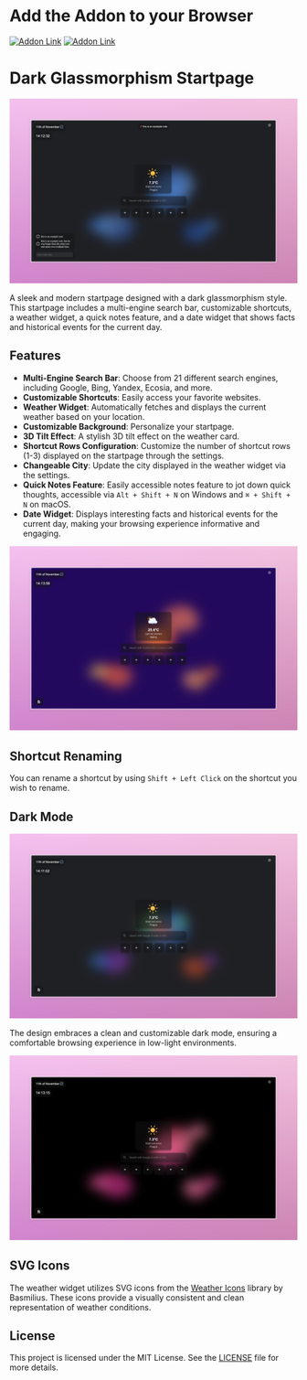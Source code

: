# Add the Addon to your Browser

[![Addon Link](https://img.shields.io/badge/Get%20the%20Addon-Firefox-brightgreen)](https://addons.mozilla.org/de/firefox/addon/new-browsertab/) [![Addon Link](https://img.shields.io/badge/Get%20the%20Addon-Chrome-blue)](https://chromewebstore.google.com/detail/new-tab/dbakgdldpaljegfelbdmnjnhdgdflkbf?authuser=0&hl=de)


# Dark Glassmorphism Startpage

![Startpage Design](image1.jpeg)

A sleek and modern startpage designed with a dark glassmorphism style. This startpage includes a multi-engine search bar, customizable shortcuts, a weather widget, a quick notes feature, and a date widget that shows facts and historical events for the current day.

## Features

- **Multi-Engine Search Bar**: Choose from 21 different search engines, including Google, Bing, Yandex, Ecosia, and more.
- **Customizable Shortcuts**: Easily access your favorite websites.
- **Weather Widget**: Automatically fetches and displays the current weather based on your location.
- **Customizable Background**: Personalize your startpage.
- **3D Tilt Effect**: A stylish 3D tilt effect on the weather card.
- **Shortcut Rows Configuration**: Customize the number of shortcut rows (1-3) displayed on the startpage through the settings.
- **Changeable City**: Update the city displayed in the weather widget via the settings.
- **Quick Notes Feature**: Easily accessible notes feature to jot down quick thoughts, accessible via `Alt + Shift + N` on Windows and `⌘ + Shift + N` on macOS.
- **Date Widget**: Displays interesting facts and historical events for the current day, making your browsing experience informative and engaging.

![3D Tilt Effect](image2.jpeg)

## Shortcut Renaming

You can rename a shortcut by using `Shift + Left Click` on the shortcut you wish to rename.

## Dark Mode

![Dark Mode Design](image3.jpeg)

The design embraces a clean and customizable dark mode, ensuring a comfortable browsing experience in low-light environments.

![Additional Preview](image4.jpeg)

## SVG Icons

The weather widget utilizes SVG icons from the [Weather Icons](https://github.com/basmilius/weather-icons) library by Basmilius. These icons provide a visually consistent and clean representation of weather conditions.

## License

This project is licensed under the MIT License. See the [LICENSE](LICENSE) file for more details.
